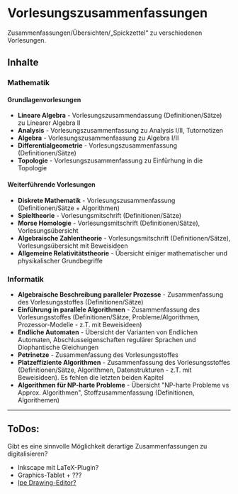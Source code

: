 ﻿<h1>Vorlesungszusammenfassungen</h1>

Zusammenfassungen/Übersichten/&bdquo;Spickzettel&ldquo; zu verschiedenen Vorlesungen.

<h2>Inhalte</h2>


<h3>Mathematik</h3>

<h4>Grundlagenvorlesungen</h4>

<ul>
<li><strong>Lineare Algebra</strong> - Vorlesungszusammendassung (Definitionen/Sätze) zu Linearer Algebra II</li>
<li><strong>Analysis</strong> - Vorlesungszusammenfassung zu Analysis I/II, Tutornotizen</li>
<li><strong>Algebra</strong> - Vorlesungszusammenfassung zu Algebra I/II</li>
<li><strong>Differentialgeometrie</strong> - Vorlesungszusammenfassung (Definitionen/Sätze)</li>
<li><strong>Topologie</strong> - Vorlesungszusammenfassung zu Einfürhung in die Topologie</li>
</ul>

<h4>Weiterführende Vorlesungen</h4>

<ul>
<li><strong>Diskrete Mathematik</strong> - Vorlesungszusammenfassung (Definitionen/Sätze + Algorithmen)</li>
<li><strong>Spieltheorie</strong> - Vorlesungsmitschrift (Definitionen/Sätze)</li>
<li><strong>Morse Homologie</strong> - Vorlesungsmitschrift (Definitionen/Sätze), Vorlesungsübersicht</li>
<li><strong>Algebraische Zahlentheorie</strong> - Vorlesungsmitschrift (Definitionen/Sätze), Vorlesungsübersicht mit Beweisideen</li>
<li><strong>Allgemeine Relativitätstheorie</strong> - Übersicht einiger mathematischer und physikalischer Grundbegriffe</li>
</ul>

<h3>Informatik</h3>

<ul>
<li><strong>Algebraische Beschreibung paralleler Prozesse</strong> - Zusammenfassung des Vorlesungsstoffes (Definitionen/Sätze)</li>
<li><strong>Einführung in parallele Algorithmen</strong> - Zusammenfassung des Vorlesungsstoffes (Definitionen/Sätze, Probleme/Algorithmen, Prozessor-Modelle - z.T. mit Beweisideen)</li>
<li><strong>Endliche Automaten</strong> - Übersicht der Varianten von Endlichen Automaten, Abschlusseigenschaften regulärer Sprachen und Diophantische Gleichungen</li>
<li><strong>Petrinetze</strong> - Zusammenfassung des Vorlesungsstoffes</li>
<li><strong>Platzeffiziente Algorithmen</strong> - Zusammenfassung des Vorlesungsstoffes (Definitionen/Sätze, Algorithmen, Datenstrukturen - z.T. mit Beweisideen). Es fehlen die letzten beiden Kapitel</li>
<li><strong>Algorithmen für NP-harte Probleme</strong> - Übersicht "NP-harte Probleme vs Approx. Algorithmen", Stoffzusammenfassung (Definitionen, Algorithemen)</li>
</ul>

<hr />

<h2>ToDos:</h2>

Gibt es eine sinnvolle Möglichkeit derartige Zusammenfassungen zu digitalisieren?
<ul>
<li>Inkscape mit LaTeX-Plugin?</li>
<li>Graphics-Tablet + ???</li>
<li><a href="https://github.com/otfried/ipe">Ipe Drawing-Editor?</a></li>
</ul>
